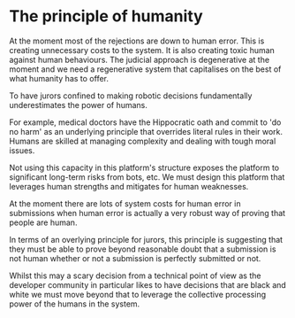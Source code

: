 # The principle of humanity
At the moment most of the rejections are down to human error. This is creating unnecessary costs to the system. It is also creating toxic human against human behaviours. The judicial approach is degenerative at the moment and we need a regenerative system that capitalises on the best of what humanity has to offer.

To have jurors confined to making robotic decisions fundamentally underestimates the power of humans.

For example, medical doctors have the Hippocratic oath and commit to 'do no harm' as an underlying principle that overrides literal rules in their work. Humans are skilled at managing complexity and dealing with tough moral issues.

Not using this capacity in this platform's structure exposes the platform to significant long-term risks from bots, etc. We must design this platform that leverages human strengths and mitigates for human weaknesses.

At the moment there are lots of system costs for human error in submissions when human error is actually a very robust way of proving that people are human.

In terms of an overlying principle for jurors, this principle is suggesting that they must be able to prove beyond reasonable doubt that a submission is not human whether or not a submission is perfectly submitted or not.

Whilst this may a scary decision from a technical point of view as the developer community in particular likes to have decisions that are black and white we must move beyond that to leverage the collective processing power of the humans in the system.
